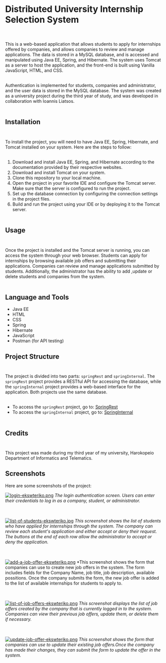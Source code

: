 # Distributed University Internship Selection System<br><br>

This is a web-based application that allows students to apply for internships offered by companies, and allows companies to review and manage applications. The data is stored in a MySQL database, and is accessed and manipulated using Java EE, Spring, and Hibernate. The system uses Tomcat as a server to host the application, and the front-end is built using Vanilla JavaScript, HTML, and CSS.<br><br>

Authentication is implemented for students, companies and administrator, and the user data is stored in the MySQL database. The system was created as a university project during the third year of study, and was developed in collaboration with Ioannis Liatsos.<br><br>

## Installation<br><br>

To install the project, you will need to have Java EE, Spring, Hibernate, and Tomcat installed on your system. Here are the steps to follow:<br><br>

1. Download and install Java EE, Spring, and Hibernate according to the documentation provided by their respective websites.<br>
2. Download and install Tomcat on your system.<br>
3. Clone this repository to your local machine.<br>
4. Open the project in your favorite IDE and configure the Tomcat server. Make sure that the server is configured to run the project.<br>
5. Set up the database connection by configuring the connection settings in the project files.<br>
6. Build and run the project using your IDE or by deploying it to the Tomcat server.<br><br>

## Usage<br><br>

Once the project is installed and the Tomcat server is running, you can access the system through your web browser. Students can apply for internships by browsing available job offers and submitting their applications. Companies can review and manage applications submitted by students. Additionally, the administrator has the ability to add ,update or delete students and companies from the system.<br><br>

## Language and Tools

- Java EE
- HTML
- CSS
- Spring
- Hibernate
- JavaScript
- Postman (for API testing)

## Project Structure<br><br>

The project is divided into two parts: `springRest` and `springInternal`. The `springRest` project provides a RESTful API for accessing the database, while the `springInternal` project provides a web-based interface for the application. Both projects use the same database.<br><br>

- To access the `springRest` project, go to: [SpringRest](https://github.com/kostas-tsouko/SpringRest)<br>
- To access the `springInternal` project, go to: [SpringInternal](https://github.com/Tsouko/SpringInternal)<br><br>

## Credits<br><br>

This project was made during my third year of my university, Harokopeio Department of Informatics and Telematics.

## Screenshots

Here are some screenshots of the project:

[![login-ekswteriko.png](https://i.postimg.cc/fTRn4HkY/login-ekswteriko.png)](https://postimg.cc/CdX6ksGK)
*The login authentication screen. Users can enter their credentials to log in as a company, student, or administrator.*<br><br><br>

[![list-of-students-ekswteriko.jpg](https://i.postimg.cc/6q6SX36B/list-of-students-ekswteriko.jpg)](https://postimg.cc/yg5nh7SG)
*This screenshot shows the list of students who have applied for internships through the system. The company can review each student's application and either accept or deny their request. The buttons at the end of each row allow the administrator to accept or deny the application.*<br><br><br>

[![add-a-job-offer-ekswteriko.png](https://i.postimg.cc/bw4KtpgR/add-a-job-offer-ekswteriko.png)](https://postimg.cc/FYgWtt2f)
*This screenshot shows the form that companies can use to create new job offers in the system. The form includes fields for the Company Name, job title, job description, available possitions. Once the company submits the form, the new job offer is added to the list of available internships for students to apply to.<br><br><br>

[![list-of-job-offers-ekswteriko.png](https://i.postimg.cc/XJkhmFb2/list-of-job-offers-ekswteriko.png)](https://postimg.cc/r0zQtDzW)
*This screenshot displays the list of job offers created by the company that is currently logged in to the system. Companies can view their previous job offers, update them, or delete them if necessary.*<br><br><br>

[![update-job-offer-ekswteriko.png](https://i.postimg.cc/JhJS3vdC/update-job-offer-ekswteriko.png)](https://postimg.cc/mcLdBXsm)
*This screenshot shows the form that companies can use to update their existing job offers.Once the company has made their changes, they can submit the form to update the offer in the system.*<br><br><br>
